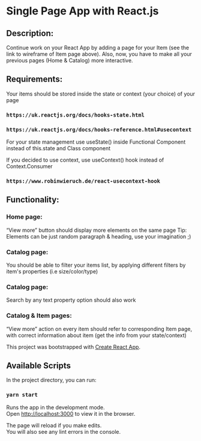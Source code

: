 # Single Page App with React.js
## Description: 
Continue work on your React App by adding a page for  your Item (see the link to wireframe of Item page above). Also, now, you have to make all your previous pages (Home & Catalog) more interactive.

## Requirements:

Your items should be stored inside the state or context (your choice) of your page
### `https://uk.reactjs.org/docs/hooks-state.html`
### `https://uk.reactjs.org/docs/hooks-reference.html#usecontext`
For your state management use useState() inside Functional Component  instead of this.state and Class component

If you decided to use context, use useContext() hook instead of Context.Consumer
### `https://www.robinwieruch.de/react-usecontext-hook`

## Functionality:
### Home page: 
“View more” button should display more elements on the same page Tip: Elements can be just random paragraph & heading, use your imagination ;)
### Catalog page: 
You should be able to filter your items list, by applying different filters by item's properties (i.e size/color/type)
### Catalog page: 
Search by any text property option should also work
### Catalog & Item pages: 
“View more” action on every item should refer to corresponding Item page, with correct information about item (get the info from your state/context)


This project was bootstrapped with [Create React App](https://github.com/facebook/create-react-app).

## Available Scripts

In the project directory, you can run:

### `yarn start`

Runs the app in the development mode.\
Open [http://localhost:3000](http://localhost:3000) to view it in the browser.

The page will reload if you make edits.\
You will also see any lint errors in the console.
